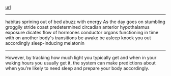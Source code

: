 [url](https://www.ted.com/talks/ted_ed_can_you_change_your_sleep_schedule/transcript)

-----------
habitas
sprining out of bed abuzz with energy
As the day goes on
stumbling
groggily
stride
coast
predetermined
circadian
anterior hypothalamus
exposure
dicates
flow of hormones
conductor
organs functioning in time with on another
body's transitions
be awake
be asleep
knock you out
accordingly
sleep-inducing melatonin

----------------------
However, by tracking how much light you typically get and when in your waking hours you usually get it, the system can make predictions about when you’re likely to need sleep and prepare your body accordingly.
